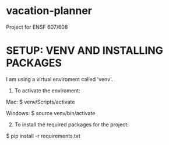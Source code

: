 # vacation-planner
Project for ENSF 607/608


# SETUP: VENV AND INSTALLING PACKAGES
I am using a virtual enviroment called 'venv'.

1. To activate the enviroment:

Mac:
$ venv/Scripts/activate

Windows:
$ source venv/bin/activate

2. To install the required packages for the project:

$ pip install -r requirements.txt

